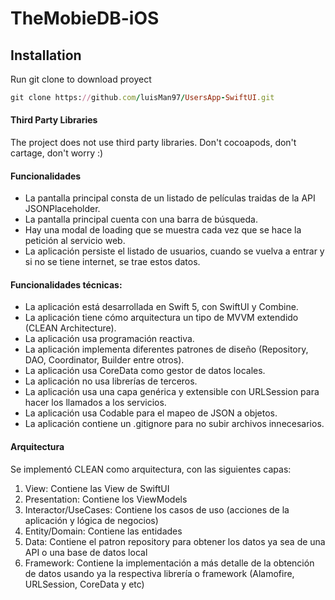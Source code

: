 # TheMobieDB-iOS

## Installation
Run git clone to download proyect

```ruby
git clone https://github.com/luisMan97/UsersApp-SwiftUI.git
```

#### Third Party Libraries
The project does not use third party libraries. Don't cocoapods, don't cartage, don't worry :)

#### Funcionalidades
- La pantalla principal consta de un listado de películas traidas de la API JSONPlaceholder.
- La pantalla principal cuenta con una barra de búsqueda.
- Hay una modal de loading que se muestra cada vez que se hace la petición al servicio web.
- La aplicación persiste el listado de usuarios, cuando se vuelva a entrar y si no se tiene internet, se trae estos datos.

#### Funcionalidades técnicas:
- La aplicación está desarrollada en Swift 5, con SwiftUI y Combine.
- La aplicación tiene cómo arquitectura un tipo de MVVM extendido (CLEAN Architecture).
- La aplicación usa programación reactiva.
- La aplicación implementa diferentes patrones de diseño (Repository, DAO, Coordinator, Builder entre otros).
- La aplicación usa CoreData como gestor de datos locales.
- La aplicación no usa librerías de terceros.
- La aplicación usa una capa genérica y extensible con URLSession para hacer los llamados a los servicios.  
- La aplicación usa Codable para el mapeo de JSON a objetos. 
- La aplicación contiene un .gitignore para no subir archivos innecesarios.

#### Arquitectura
Se implementó CLEAN como arquitectura, con las siguientes capas:
1) View: Contiene las View de SwiftUI
2) Presentation: Contiene los ViewModels
3) Interactor/UseCases: Contiene los casos de uso (acciones de la aplicación y lógica de negocios)
4) Entity/Domain: Contiene las entidades
5) Data: Contiene el patron repository para obtener los datos ya sea de una API o una base de datos local
6) Framework: Contiene la implementación a más detalle de la obtención de datos usando ya la respectiva librería o framework (Alamofire, URLSession, CoreData y etc)
